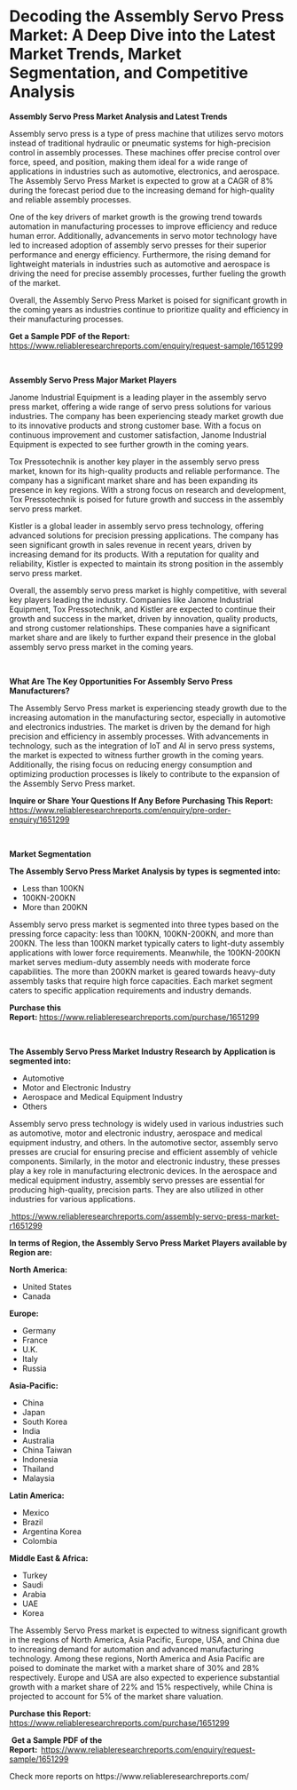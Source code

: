 <p><h1>Decoding the Assembly Servo Press Market: A Deep Dive into the Latest Market Trends, Market Segmentation, and Competitive Analysis</h1></p><p><strong>Assembly Servo Press Market Analysis and Latest Trends</strong></p>
<p><p>Assembly servo press is a type of press machine that utilizes servo motors instead of traditional hydraulic or pneumatic systems for high-precision control in assembly processes. These machines offer precise control over force, speed, and position, making them ideal for a wide range of applications in industries such as automotive, electronics, and aerospace. The Assembly Servo Press Market is expected to grow at a CAGR of 8% during the forecast period due to the increasing demand for high-quality and reliable assembly processes.</p><p>One of the key drivers of market growth is the growing trend towards automation in manufacturing processes to improve efficiency and reduce human error. Additionally, advancements in servo motor technology have led to increased adoption of assembly servo presses for their superior performance and energy efficiency. Furthermore, the rising demand for lightweight materials in industries such as automotive and aerospace is driving the need for precise assembly processes, further fueling the growth of the market.</p><p>Overall, the Assembly Servo Press Market is poised for significant growth in the coming years as industries continue to prioritize quality and efficiency in their manufacturing processes.</p></p>
<p><strong>Get a Sample PDF of the Report:&nbsp;</strong> <a href="https://www.reliableresearchreports.com/enquiry/request-sample/1651299">https://www.reliableresearchreports.com/enquiry/request-sample/1651299</a></p>
<p>&nbsp;</p>
<p><strong>Assembly Servo Press Major Market Players</strong></p>
<p><p>Janome Industrial Equipment is a leading player in the assembly servo press market, offering a wide range of servo press solutions for various industries. The company has been experiencing steady market growth due to its innovative products and strong customer base. With a focus on continuous improvement and customer satisfaction, Janome Industrial Equipment is expected to see further growth in the coming years.</p><p>Tox Pressotechnik is another key player in the assembly servo press market, known for its high-quality products and reliable performance. The company has a significant market share and has been expanding its presence in key regions. With a strong focus on research and development, Tox Pressotechnik is poised for future growth and success in the assembly servo press market.</p><p>Kistler is a global leader in assembly servo press technology, offering advanced solutions for precision pressing applications. The company has seen significant growth in sales revenue in recent years, driven by increasing demand for its products. With a reputation for quality and reliability, Kistler is expected to maintain its strong position in the assembly servo press market.</p><p>Overall, the assembly servo press market is highly competitive, with several key players leading the industry. Companies like Janome Industrial Equipment, Tox Pressotechnik, and Kistler are expected to continue their growth and success in the market, driven by innovation, quality products, and strong customer relationships. These companies have a significant market share and are likely to further expand their presence in the global assembly servo press market in the coming years.</p></p>
<p>&nbsp;</p>
<p><strong>What Are The Key Opportunities For Assembly Servo Press Manufacturers?</strong></p>
<p><p>The Assembly Servo Press market is experiencing steady growth due to the increasing automation in the manufacturing sector, especially in automotive and electronics industries. The market is driven by the demand for high precision and efficiency in assembly processes. With advancements in technology, such as the integration of IoT and AI in servo press systems, the market is expected to witness further growth in the coming years. Additionally, the rising focus on reducing energy consumption and optimizing production processes is likely to contribute to the expansion of the Assembly Servo Press market.</p></p>
<p><strong>Inquire or Share Your Questions If Any Before Purchasing This Report:</strong> <a href="https://www.reliableresearchreports.com/enquiry/pre-order-enquiry/1651299">https://www.reliableresearchreports.com/enquiry/pre-order-enquiry/1651299</a></p>
<p>&nbsp;</p>
<p><strong>Market Segmentation</strong></p>
<p><strong>The Assembly Servo Press Market Analysis by types is segmented into:</strong></p>
<p><ul><li>Less than 100KN</li><li>100KN-200KN</li><li>More than 200KN</li></ul></p>
<p><p>Assembly servo press market is segmented into three types based on the pressing force capacity: less than 100KN, 100KN-200KN, and more than 200KN. The less than 100KN market typically caters to light-duty assembly applications with lower force requirements. Meanwhile, the 100KN-200KN market serves medium-duty assembly needs with moderate force capabilities. The more than 200KN market is geared towards heavy-duty assembly tasks that require high force capacities. Each market segment caters to specific application requirements and industry demands.</p></p>
<p><strong>Purchase this Report:&nbsp;</strong><a href="https://www.reliableresearchreports.com/purchase/1651299">https://www.reliableresearchreports.com/purchase/1651299</a></p>
<p>&nbsp;</p>
<p><strong>The Assembly Servo Press Market Industry Research by Application is segmented into:</strong></p>
<p><ul><li>Automotive</li><li>Motor and Electronic Industry</li><li>Aerospace and Medical Equipment Industry</li><li>Others</li></ul></p>
<p><p>Assembly servo press technology is widely used in various industries such as automotive, motor and electronic industry, aerospace and medical equipment industry, and others. In the automotive sector, assembly servo presses are crucial for ensuring precise and efficient assembly of vehicle components. Similarly, in the motor and electronic industry, these presses play a key role in manufacturing electronic devices. In the aerospace and medical equipment industry, assembly servo presses are essential for producing high-quality, precision parts. They are also utilized in other industries for various applications.</p></p>
<p><a href="https://www.reliableresearchreports.com/assembly-servo-press-market-r1651299">&nbsp;https://www.reliableresearchreports.com/assembly-servo-press-market-r1651299</a></p>
<p><strong>In terms of Region, the Assembly Servo Press Market Players available by Region are:</strong></p>
<p>
    <p> <strong> North America: </strong>
        <ul>
            <li>United States</li>
            <li>Canada</li>
        </ul>
        </p> 
    <p> <strong> Europe: </strong>
        <ul>
            <li>Germany</li>
            <li>France</li>
            <li>U.K.</li>
            <li>Italy</li>
            <li>Russia</li>
        </ul>
        </p> 
    <p> <strong> Asia-Pacific: </strong>
        <ul>
            <li>China</li>
            <li>Japan</li>
            <li>South Korea</li>
            <li>India</li>
            <li>Australia</li>
            <li>China Taiwan</li>
            <li>Indonesia</li>
            <li>Thailand</li>
            <li>Malaysia</li>
        </ul>
        </p> 
    <p> <strong> Latin America: </strong>
        <ul>
            <li>Mexico</li>
            <li>Brazil</li>
            <li>Argentina Korea</li>
            <li>Colombia</li>
        </ul>
        </p> 
    <p> <strong> Middle East & Africa: </strong>
        <ul>
            <li>Turkey</li>
            <li>Saudi</li>
            <li>Arabia</li>
            <li>UAE</li>
            <li>Korea</li>
        </ul>
    </p>
    </p>
<p><p>The Assembly Servo Press market is expected to witness significant growth in the regions of North America, Asia Pacific, Europe, USA, and China due to increasing demand for automation and advanced manufacturing technology. Among these regions, North America and Asia Pacific are poised to dominate the market with a market share of 30% and 28% respectively. Europe and USA are also expected to experience substantial growth with a market share of 22% and 15% respectively, while China is projected to account for 5% of the market share valuation.</p></p>
<p><strong>Purchase this Report: </strong><a href="https://www.reliableresearchreports.com/purchase/1651299">https://www.reliableresearchreports.com/purchase/1651299</a></p>
<p>&nbsp;<strong>Get a Sample PDF of the Report:&nbsp;&nbsp;</strong><a href="https://www.reliableresearchreports.com/enquiry/request-sample/1651299">https://www.reliableresearchreports.com/enquiry/request-sample/1651299</a></p>
<p><strong></strong></p>
<p>Check more reports on https://www.reliableresearchreports.com/</p>